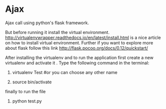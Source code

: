# Ajax
Ajax call using python's flask framework.

But before running it install the virtual environment.
http://virtualenvwrapper.readthedocs.io/en/latest/install.html is a nice article on how to install virtual environment.
Further if you want to explore more about flask follow this link http://flask.pocoo.org/docs/0.12/quickstart/

After installing the virtualenv and to run the application first create a new virtualenv and activate it . Type the following command in the terminal:

1. virtualenv  Test  #or you can choose any other name 

2. source bin/activate 

finally to run the file 

1. python test.py


